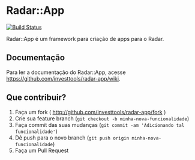 # Radar::App

[![Build Status](https://travis-ci.org/investtools/radar-app.svg)](https://travis-ci.org/investtools/radar-app)

Radar::App é um framework para criação de apps para o Radar.

## Documentação

Para ler a documentação do Radar::App, acesse https://github.com/investtools/radar-app/wiki.

## Que contribuir?

1. Faça um fork ( http://github.com/investtools/radar-app/fork )
2. Crie sua feature branch (`git checkout -b minha-nova-funcionalidade`)
3. Faça commit das suas mudanças (`git commit -am 'Adicionando tal funcionalidade'`)
4. Dê push para o novo branch (`git push origin minha-nova-funcionalidade`)
5. Faça um Pull Request
